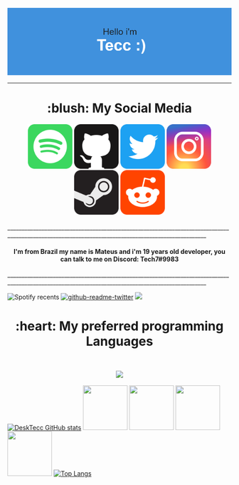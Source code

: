 [![Tecc](header.png)](github.com/DeskTecc)
_________________________________________________________________________________________________
 <h1 align=center> :blush: My Social Media </h1>

<div align=center>
<a href="https://open.spotify.com/user/ux9ly0c2abg7fkh6gawphv3os"><img src="https://github.com/edent/SuperTinyIcons/blob/master/images/svg/spotify.svg" width="100" height="100"></img></a>
<a href="https://github.com/DeskTecc"><img src="https://github.com/edent/SuperTinyIcons/blob/master/images/svg/github.svg" width="100" height="100"></img></a>
<a href="https://twitter.com/DeskTecc"><img src="https://github.com/edent/SuperTinyIcons/blob/master/images/svg/twitter.svg" width="100" height="100"></img></a>
<a href="https://instagram.com/DeskTecc/"><img src="https://github.com/edent/SuperTinyIcons/blob/master/images/svg/instagram.svg" width="100" height="100"></img></a>
<a href="https://steamcommunity.com/id/SevenHold"><img src="https://github.com/edent/SuperTinyIcons/blob/master/images/svg/steam.svg" width="100" height="100"></img></a>
<a href="https://reddit.com/user/DeskTecc"><img src="https://github.com/edent/SuperTinyIcons/blob/master/images/svg/reddit.svg" width="100" height="100"></img></a>
</div>
<br>
____________________________________________________________________________________________________________________________________________________
<h4 align=center>I'm from Brazil my name is Mateus and i'm 19 years old developer, you can talk to me on Discord: Tech7#9983</h4>
____________________________________________________________________________________________________________________________________________________

![Spotify recents](https://spotify-recently-played-readme.vercel.app/api?user=ux9ly0c2abg7fkh6gawphv3os)
[![github-readme-twitter](https://github-readme-twitter.gazf.vercel.app/api?id=DeskTecc)](https://github.com/gazf/github-readme-twitter)
<a href="https://twitter.com/DeskTecc">
<img src="https://gifdb.com/images/high/anime-boy-waving-hello-offsxsk3obu7ngkt.gif" width="300px"></img></a>
<!-- <a href="https://github.com/DeskTecc">
<img src="https://i.pinimg.com/originals/e4/26/70/e426702edf874b181aced1e2fa5c6cde.gif" width="250"></img></a>  -->



<h1 align=center> :heart: My preferred programming Languages </h1>

<!-- [![Trophies](https://github-profile-trophy.vercel.app/?username=DeskTecc&theme=onedark#center)](https://github.com/DeskTecc) -->
<br>
<p align="center">
  <a>
    <img src="https://skillicons.dev/icons?i=python,java,c,cpp,php" />
  </a>
</p>


[![DeskTecc GitHub stats](https://github-readme-stats.vercel.app/api?username=DeskTecc&show_icons=true&theme=dark&custom_title=Tecc%20GitHub%20Stats&card_width=100&line_height=20)](https://github.com/DeskTecc)
<a href="https://open.spotify.com/user/ux9ly0c2abg7fkh6gawphv3os"><img src="https://upload.wikimedia.org/wikipedia/commons/thumb/9/9a/Visual_Studio_Code_1.35_icon.svg/2048px-Visual_Studio_Code_1.35_icon.svg.png" width="100" height="100"></img></a>
<img src="https://upload.wikimedia.org/wikipedia/commons/thumb/9/9c/IntelliJ_IDEA_Icon.svg/1200px-IntelliJ_IDEA_Icon.svg.png" width="100" height="100"></img>
<img src="https://resources.jetbrains.com/storage/products/pycharm/img/meta/pycharm_logo_300x300.png" width="100" height="100"></img>
<img src="https://upload.wikimedia.org/wikipedia/commons/f/f5/Notepad_plus_plus.png" width="100" height="100" background-color="white"></img>
[![Top Langs](https://github-readme-stats.vercel.app/api/top-langs/?username=DeskTecc&card_width=100&theme=dark)](https://github.com/DeskTecc)
